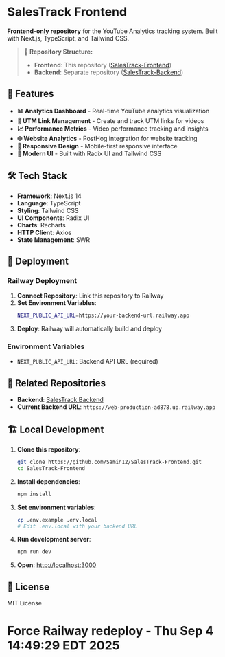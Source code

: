 # SalesTrack Frontend

**Frontend-only repository** for the YouTube Analytics tracking system. Built with Next.js, TypeScript, and Tailwind CSS.

> **📁 Repository Structure:**
> - **Frontend**: This repository ([SalesTrack-Frontend](https://github.com/Samin12/SalesTrack-Frontend))
> - **Backend**: Separate repository ([SalesTrack-Backend](https://github.com/Samin12/SalesTrack-Backend))

## 🚀 Features

- **📊 Analytics Dashboard** - Real-time YouTube analytics visualization
- **🔗 UTM Link Management** - Create and track UTM links for videos
- **📈 Performance Metrics** - Video performance tracking and insights
- **🌐 Website Analytics** - PostHog integration for website tracking
- **📱 Responsive Design** - Mobile-first responsive interface
- **🎨 Modern UI** - Built with Radix UI and Tailwind CSS

## 🛠️ Tech Stack

- **Framework**: Next.js 14
- **Language**: TypeScript
- **Styling**: Tailwind CSS
- **UI Components**: Radix UI
- **Charts**: Recharts
- **HTTP Client**: Axios
- **State Management**: SWR

## 🚀 Deployment

### Railway Deployment

1. **Connect Repository**: Link this repository to Railway
2. **Set Environment Variables**:
   ```bash
   NEXT_PUBLIC_API_URL=https://your-backend-url.railway.app
   ```
3. **Deploy**: Railway will automatically build and deploy

### Environment Variables

- `NEXT_PUBLIC_API_URL`: Backend API URL (required)

## 🔗 Related Repositories

- **Backend**: [SalesTrack Backend](https://github.com/Samin12/SalesTrack-Backend)
- **Current Backend URL**: `https://web-production-ad878.up.railway.app`

## 🏗️ Local Development

1. **Clone this repository**:
   ```bash
   git clone https://github.com/Samin12/SalesTrack-Frontend.git
   cd SalesTrack-Frontend
   ```

2. **Install dependencies**:
   ```bash
   npm install
   ```

3. **Set environment variables**:
   ```bash
   cp .env.example .env.local
   # Edit .env.local with your backend URL
   ```

4. **Run development server**:
   ```bash
   npm run dev
   ```

5. **Open**: [http://localhost:3000](http://localhost:3000)

## 📄 License

MIT License
# Force Railway redeploy - Thu Sep  4 14:49:29 EDT 2025
